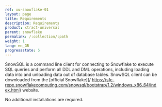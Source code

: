 ```yaml
---
ref: xu-snowflake-01
layout: page
title: Requirements
description: Requirements
product: xtract-universal
parent: snowflake
permalink: /:collection/:path
weight: 1
lang: en_GB
progressstate: 5
---
```


SnowSQL is a command line client for connecting to Snowflake to execute SQL queries and perform all DDL and DML operations, including loading data into and unloading data out of database tables.
SnowSQL client can be downloaded from the [official Snowflake](/ https://sfc-repo.snowflakecomputing.com/snowsql/bootstrap/1.2/windows_x86_64/index.html) website.  

No additional installations are required. 

